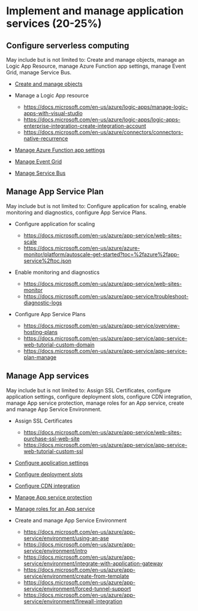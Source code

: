 # Implement and manage application services (20-25%)

## Configure serverless computing 
May include but is not limited to: Create and manage objects, manage an Logic App Resource, manage Azure Function app settings, manage Event Grid, manage Service Bus.
* [Create and manage objects](https://docs.microsoft.com/en-us/azure/logic-apps/manage-logic-apps-with-visual-studio)
* Manage a Logic App resource
    * https://docs.microsoft.com/en-us/azure/logic-apps/manage-logic-apps-with-visual-studio
	* https://docs.microsoft.com/en-us/azure/logic-apps/logic-apps-enterprise-integration-create-integration-account 
	* https://docs.microsoft.com/en-us/azure/connectors/connectors-native-recurrence 

* [Manage Azure Function app settings](https://docs.microsoft.com/en-us/azure/azure-functions/functions-how-to-use-azure-function-app-settings)
* [Manage Event Grid](https://docs.microsoft.com/en-us/azure/event-grid/how-to-event-domains) 
* [Manage Service Bus](https://docs.microsoft.com/en-us/azure/service-bus-messaging/service-bus-manage-with-ps) 

## Manage App Service Plan 
May include but is not limited to: Configure application for scaling, enable monitoring and diagnostics, configure App Service Plans.

* Configure application for scaling
    * https://docs.microsoft.com/en-us/azure/app-service/web-sites-scale
    * https://docs.microsoft.com/en-us/azure/azure-monitor/platform/autoscale-get-started?toc=%2fazure%2fapp-service%2ftoc.json 

* Enable monitoring and diagnostics
    * https://docs.microsoft.com/en-us/azure/app-service/web-sites-monitor
    * https://docs.microsoft.com/en-us/azure/app-service/troubleshoot-diagnostic-logs 

* Configure App Service Plans
    * https://docs.microsoft.com/en-us/azure/app-service/overview-hosting-plans 
    * https://docs.microsoft.com/en-us/azure/app-service/app-service-web-tutorial-custom-domain 
    * https://docs.microsoft.com/en-us/azure/app-service/app-service-plan-manage 

## Manage App services 
May include but is not limited to: Assign SSL Certificates, configure application settings, configure deployment slots, configure CDN integration, manage App service protection, manage roles for an App service, create and manage App Service Environment.

* Assign SSL Certificates
    * https://docs.microsoft.com/en-us/azure/app-service/web-sites-purchase-ssl-web-site 
    * https://docs.microsoft.com/en-us/azure/app-service/app-service-web-tutorial-custom-ssl 

* [Configure application settings](https://docs.microsoft.com/en-us/azure/app-service/web-sites-configure) 

* [Configure deployment slots](https://docs.microsoft.com/en-us/azure/app-service/web-sites-staged-publishing?toc=%2Fazure%2Fapp-service%2Ftoc.json) 

* [Configure CDN integration](https://docs.microsoft.com/en-us/azure/cdn/cdn-add-to-web-app?toc=%2fazure%2fcdn%2ftoc.json) 

* [Manage App service protection](https://docs.microsoft.com/en-us/azure/app-service/overview-security) 
* [Manage roles for an App service](https://docs.microsoft.com/en-us/azure/role-based-access-control/built-in-roles) 
* Create and manage App Service Environment
    * https://docs.microsoft.com/en-us/azure/app-service/environment/using-an-ase
    * https://docs.microsoft.com/en-us/azure/app-service/environment/intro 
    * https://docs.microsoft.com/en-us/azure/app-service/environment/integrate-with-application-gateway
    * https://docs.microsoft.com/en-us/azure/app-service/environment/create-from-template 
    * https://docs.microsoft.com/en-us/azure/app-service/environment/forced-tunnel-support 
    * https://docs.microsoft.com/en-us/azure/app-service/environment/firewall-integration 
